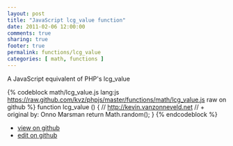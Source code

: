 ```yaml
---
layout: post
title: "JavaScript lcg_value function"
date: 2011-02-06 12:00:00
comments: true
sharing: true
footer: true
permalink: functions/lcg_value
categories: [ math, functions ]
---
```

A JavaScript equivalent of PHP's lcg_value
<!-- more -->
{% codeblock math/lcg_value.js lang:js https://raw.github.com/kvz/phpjs/master/functions/math/lcg_value.js raw on github %}
function lcg_value () {
    // http://kevin.vanzonneveld.net
    // +   original by: Onno Marsman
    return Math.random();
}
{% endcodeblock %}
<ul>
 <li><a href="https://github.com/kvz/phpjs/blob/master/functions/math/lcg_value.js">view on github</a></li>
 <li><a href="https://github.com/kvz/phpjs/edit/master/functions/math/lcg_value.js">edit on github</a></li>
</ul>
